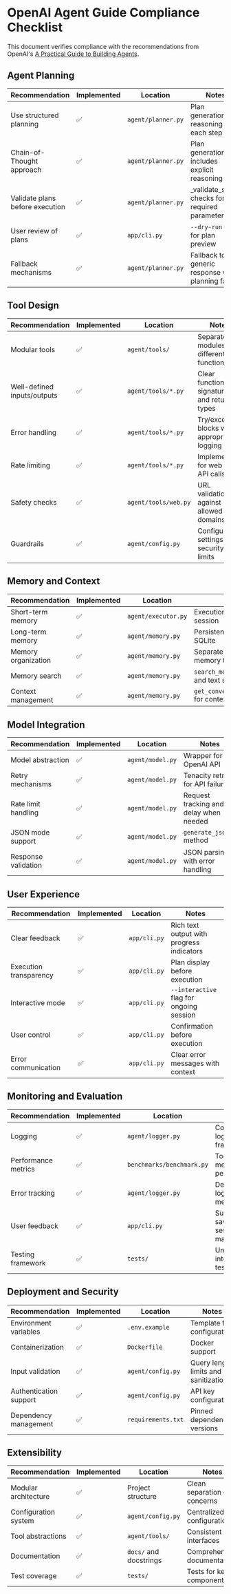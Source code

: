# OpenAI Agent Guide Compliance Checklist

This document verifies compliance with the recommendations from OpenAI's [A Practical Guide to Building Agents](https://cdn.openai.com/business-guides-and-resources/a-practical-guide-to-building-agents.pdf).

## Agent Planning

| Recommendation | Implemented | Location | Notes |
|----------------|-------------|----------|-------|
| Use structured planning | ✅ | `agent/planner.py` | Plan generation with reasoning for each step |
| Chain-of-Thought approach | ✅ | `agent/planner.py` | Plan generation includes explicit reasoning |
| Validate plans before execution | ✅ | `agent/planner.py` | _validate_step() checks for required parameters |
| User review of plans | ✅ | `app/cli.py` | `--dry-run` flag for plan preview |
| Fallback mechanisms | ✅ | `agent/planner.py` | Fallback to generic response when planning fails |

## Tool Design

| Recommendation | Implemented | Location | Notes |
|----------------|-------------|----------|-------|
| Modular tools | ✅ | `agent/tools/` | Separate modules for different functionality |
| Well-defined inputs/outputs | ✅ | `agent/tools/*.py` | Clear function signatures and return types |
| Error handling | ✅ | `agent/tools/*.py` | Try/except blocks with appropriate logging |
| Rate limiting | ✅ | `agent/tools/*.py` | Implemented for web and API calls |
| Safety checks | ✅ | `agent/tools/web.py` | URL validation against allowed domains |
| Guardrails | ✅ | `agent/config.py` | Configuration settings for security limits |

## Memory and Context

| Recommendation | Implemented | Location | Notes |
|----------------|-------------|----------|-------|
| Short-term memory | ✅ | `agent/executor.py` | Execution context during a session |
| Long-term memory | ✅ | `agent/memory.py` | Persistent storage with SQLite |
| Memory organization | ✅ | `agent/memory.py` | Separate tables for different memory types |
| Memory search | ✅ | `agent/memory.py` | `search_memory()` with filters and text search |
| Context management | ✅ | `agent/memory.py` | `get_conversation_history()` for context |

## Model Integration

| Recommendation | Implemented | Location | Notes |
|----------------|-------------|----------|-------|
| Model abstraction | ✅ | `agent/model.py` | Wrapper for OpenAI API |
| Retry mechanisms | ✅ | `agent/model.py` | Tenacity retries for API failures |
| Rate limit handling | ✅ | `agent/model.py` | Request tracking and delay when needed |
| JSON mode support | ✅ | `agent/model.py` | `generate_json()` method |
| Response validation | ✅ | `agent/model.py` | JSON parsing with error handling |

## User Experience

| Recommendation | Implemented | Location | Notes |
|----------------|-------------|----------|-------|
| Clear feedback | ✅ | `app/cli.py` | Rich text output with progress indicators |
| Execution transparency | ✅ | `app/cli.py` | Plan display before execution |
| Interactive mode | ✅ | `app/cli.py` | `--interactive` flag for ongoing session |
| User control | ✅ | `app/cli.py` | Confirmation before execution |
| Error communication | ✅ | `app/cli.py` | Clear error messages with context |

## Monitoring and Evaluation

| Recommendation | Implemented | Location | Notes |
|----------------|-------------|----------|-------|
| Logging | ✅ | `agent/logger.py` | Comprehensive logging framework |
| Performance metrics | ✅ | `benchmarks/benchmark.py` | Tools to measure performance |
| Error tracking | ✅ | `agent/logger.py` | Detailed error logs with metadata |
| User feedback | ✅ | `app/cli.py` | Summary saving and session management |
| Testing framework | ✅ | `tests/` | Unit and integration tests |

## Deployment and Security

| Recommendation | Implemented | Location | Notes |
|----------------|-------------|----------|-------|
| Environment variables | ✅ | `.env.example` | Template for configuration |
| Containerization | ✅ | `Dockerfile` | Docker support |
| Input validation | ✅ | `agent/config.py` | Query length limits and sanitization |
| Authentication support | ✅ | `agent/config.py` | API key configuration |
| Dependency management | ✅ | `requirements.txt` | Pinned dependency versions |

## Extensibility

| Recommendation | Implemented | Location | Notes |
|----------------|-------------|----------|-------|
| Modular architecture | ✅ | Project structure | Clean separation of concerns |
| Configuration system | ✅ | `agent/config.py` | Centralized configuration |
| Tool abstractions | ✅ | `agent/tools/` | Consistent interfaces |
| Documentation | ✅ | `docs/` and docstrings | Comprehensive documentation |
| Test coverage | ✅ | `tests/` | Tests for key components | 